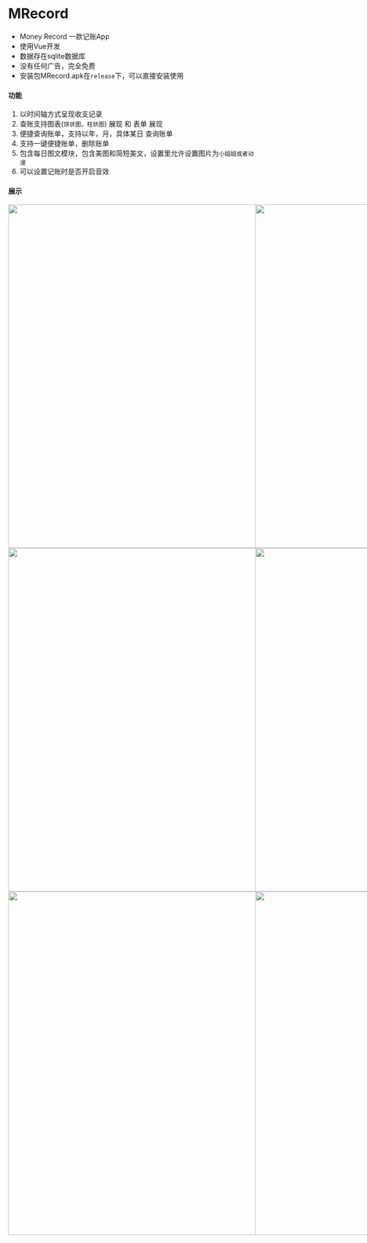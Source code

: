 # MRecord
* Money Record 一款记账App
* 使用Vue开发
* 数据存在sqlite数据库
* 没有任何广告，完全免费
* 安装包MRecord.apk在`release`下，可以直接安装使用

#### 功能

1. 以时间轴方式呈现收支记录
2. 查账支持图表(`饼状图，柱状图`) 展现 和 表单 展现
3. 便捷查询账单，支持以年，月，具体某日 查询账单
4. 支持一键便捷账单，删除账单
5. 包含每日图文模块，包含美图和简短美文，设置里允许设置图片为`小姐姐或者动漫`
6. 可以设置记账时是否开启音效

#### 展示

<div style="display:flex">
  <img src="http://ww1.sinaimg.cn/large/006kFCeSgy1gcukd4x3ztj3190254n8b.jpg" height="700" style="flex:1"/>
  <img src="http://ww1.sinaimg.cn/large/006kFCeSgy1gcukd70038j31902547ot.jpg" height="700" style="flex:1"/>
</div>
<div style="display:flex">
    <img src="http://ww1.sinaimg.cn/large/006kFCeSgy1gcukde00f1j3190254kjl.jpg" height="700" style="flex:1"/>
    <img src="http://ww1.sinaimg.cn/large/006kFCeSgy1gcukd7hs68j3190254h0v.jpg" height="700" style="flex:1"/>
</div>
<div style="display:flex">
  <img src="http://ww1.sinaimg.cn/large/006kFCeSgy1gcukd2a3opj3190254wuk.jpg" height="700" style="flex:1"/>
  <img src="http://ww1.sinaimg.cn/large/006kFCeSgy1gcukd4u42yj31902547em.jpg" height="700" style="flex:1"/>
</div>
